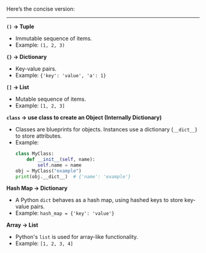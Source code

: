 Here’s the concise version:

---

**`()` → Tuple**  
- Immutable sequence of items.  
- Example: `(1, 2, 3)`

**`{}` → Dictionary**  
- Key-value pairs.  
- Example: `{'key': 'value', 'a': 1}`

**`[]` → List**  
- Mutable sequence of items.  
- Example: `[1, 2, 3]`


**`class` → use class to create an Object (Internally Dictionary)**  
- Classes are blueprints for objects. Instances use a dictionary (`__dict__`) to store attributes.  
- Example:  
  ```python
  class MyClass:
      def __init__(self, name):
          self.name = name
  obj = MyClass("example")
  print(obj.__dict__)  # {'name': 'example'}
  ```

**Hash Map → Dictionary**  
- A Python `dict` behaves as a hash map, using hashed keys to store key-value pairs.  
- Example: `hash_map = {'key': 'value'}`

**Array → List**  
- Python's `list` is used for array-like functionality.  
- Example: `[1, 2, 3, 4]`